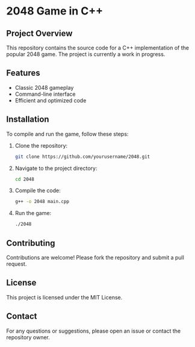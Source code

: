 # 2048 Game in C++

## Project Overview
This repository contains the source code for a C++ implementation of the popular 2048 game. The project is currently a work in progress.

## Features
- Classic 2048 gameplay
- Command-line interface
- Efficient and optimized code

## Installation
To compile and run the game, follow these steps:

1. Clone the repository:
    ```sh
    git clone https://github.com/yourusername/2048.git
    ```
2. Navigate to the project directory:
    ```sh
    cd 2048
    ```
3. Compile the code:
    ```sh
    g++ -o 2048 main.cpp
    ```
4. Run the game:
    ```sh
    ./2048
    ```

## Contributing
Contributions are welcome! Please fork the repository and submit a pull request.

## License
This project is licensed under the MIT License.

## Contact
For any questions or suggestions, please open an issue or contact the repository owner.
